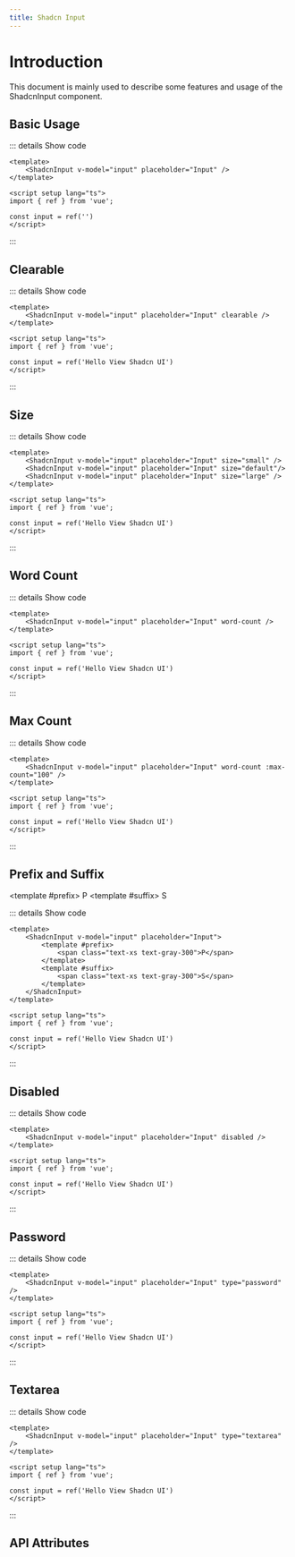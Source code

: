 ```yaml
---
title: Shadcn Input
---
```


# Introduction

This document is mainly used to describe some features and usage of the ShadcnInput component.

## Basic Usage

<CodeRunner title="Basic Usage"
    description="Create a simple input.">
    <ShadcnInput placeholder="Input" />
</CodeRunner>

::: details Show code

```vue
<template>
    <ShadcnInput v-model="input" placeholder="Input" />
</template>

<script setup lang="ts">
import { ref } from 'vue';

const input = ref('')
</script>
```

:::

## Clearable

<CodeRunner title="Clearable"
    description="Create a clearable input.">
    <ShadcnInput placeholder="Input" v-model="input" clearable />
</CodeRunner>

::: details Show code

```vue
<template>
    <ShadcnInput v-model="input" placeholder="Input" clearable />
</template>

<script setup lang="ts">
import { ref } from 'vue';

const input = ref('Hello View Shadcn UI')
</script>
```

:::

## Size

<CodeRunner title="Size"
    description="Create a size input.">
    <div class="space-y-2">
        <ShadcnInput placeholder="Input" v-model="input" size="small" />
        <ShadcnInput placeholder="Input" v-model="input" size="default"/>
        <ShadcnInput placeholder="Input" v-model="input" size="large" />
    </div>
</CodeRunner>

::: details Show code

```vue
<template>
    <ShadcnInput v-model="input" placeholder="Input" size="small" />
    <ShadcnInput v-model="input" placeholder="Input" size="default"/>
    <ShadcnInput v-model="input" placeholder="Input" size="large" />
</template>

<script setup lang="ts">
import { ref } from 'vue';

const input = ref('Hello View Shadcn UI')
</script>
```

:::

## Word Count

<CodeRunner title="Word Count"
    description="Create a word count input.">
    <ShadcnInput placeholder="Input" v-model="input" word-count />
</CodeRunner>

::: details Show code

```vue
<template>
    <ShadcnInput v-model="input" placeholder="Input" word-count />
</template>

<script setup lang="ts">
import { ref } from 'vue';

const input = ref('Hello View Shadcn UI')
</script>
```

:::

## Max Count

<CodeRunner title="Max Count"
    description="Create a max count input.">
    <ShadcnInput placeholder="Input" v-model="input" word-count :max-count="100" />
</CodeRunner>

::: details Show code

```vue
<template>
    <ShadcnInput v-model="input" placeholder="Input" word-count :max-count="100" />
</template>

<script setup lang="ts">
import { ref } from 'vue';

const input = ref('Hello View Shadcn UI')
</script>
```

:::

## Prefix and Suffix

<CodeRunner title="Prefix and Suffix"
    description="Create a prefix and suffix input.">
    <ShadcnInput placeholder="Input" v-model="input">
        <template #prefix>
            <span class="text-xs text-gray-300">P</span>
        </template>
        <template #suffix>
            <span class="text-xs text-gray-300">S</span>
        </template>
    </ShadcnInput>
</CodeRunner>

::: details Show code

```vue
<template>
    <ShadcnInput v-model="input" placeholder="Input">
        <template #prefix>
            <span class="text-xs text-gray-300">P</span>
        </template>
        <template #suffix>
            <span class="text-xs text-gray-300">S</span>
        </template>
    </ShadcnInput>
</template>

<script setup lang="ts">
import { ref } from 'vue';

const input = ref('Hello View Shadcn UI')
</script>
```

:::

## Disabled

<CodeRunner title="Disabled">
    <ShadcnInput placeholder="Input" v-model="input" disabled />
</CodeRunner>

::: details Show code

```vue
<template>
    <ShadcnInput v-model="input" placeholder="Input" disabled />
</template>

<script setup lang="ts">
import { ref } from 'vue';

const input = ref('Hello View Shadcn UI')
</script>
```

:::

## Password

<CodeRunner title="Password">
    <ShadcnInput placeholder="Input" v-model="input" type="password" />
</CodeRunner>

::: details Show code

```vue
<template>
    <ShadcnInput v-model="input" placeholder="Input" type="password" />
</template>

<script setup lang="ts">
import { ref } from 'vue';

const input = ref('Hello View Shadcn UI')
</script>
```

:::

## Textarea

<CodeRunner title="Textarea">
    <ShadcnInput placeholder="Input" v-model="input" type="textarea" />
</CodeRunner>

::: details Show code

```vue
<template>
    <ShadcnInput v-model="input" placeholder="Input" type="textarea" />
</template>

<script setup lang="ts">
import { ref } from 'vue';

const input = ref('Hello View Shadcn UI')
</script>
```

:::

## API Attributes

<ApiTable title="Input Props"
    :headers="['Attribute', 'Description', 'Type', 'Default Value', 'Depend', 'List']"
    :columns="[
        ['modelValue', 'The value of the input', 'String', '-', '-', '-'],
        ['placeholder', 'The placeholder of the input', 'String', '-', '-', '-'],
        ['clearable', 'Show the clearable icon', 'Boolean', 'false', '-', '-'],
        ['size', 'The size of the input', 'String', 'default', '-', 'small, default, large'],
        ['wordCount', 'Show the word count', 'Boolean', 'false', '-', '-'],
        ['maxCount', 'The max count of the input', 'Number', '-', '-', '-'],
        ['disabled', 'Disable the input', 'Boolean', 'false', '-', '-'],
        ['type', 'The type of the input', 'String', 'text', '-', 'text, password, textarea'],
        ['rows', 'The rows of the textarea', 'Number', '3', '-', '-'],
        ['cols', 'The cols of the textarea', 'Number', '20', '-', '-'],
    ]">
</ApiTable>

<br />

<ApiTable title="Input Events"
    :headers="['Event', 'Description', 'Callback Parameters']"
    :columns="[
        ['on-change', 'Triggered when the input value is changed', 'Object'],
        ['on-clear', 'Triggered when the clear icon is clicked', '-'],
        ['on-prefix-click', 'Triggered when the prefix icon is clicked', '-'],
        ['on-suffix-click', 'Triggered when the suffix icon is clicked', '-'],
    ]">
</ApiTable>

<br />

<ApiTable title="Input Slots"
    :headers="['Slot', 'Description']"
    :columns="[
        ['prefix', 'Input prefix'],
        ['suffix', 'Input suffix'],
    ]">
</ApiTable>

<script setup lang="ts">
import { ref } from 'vue';

const input = ref('Hello View Shadcn UI')
</script>

